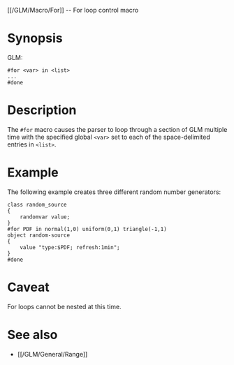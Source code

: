 [[/GLM/Macro/For]] -- For loop control macro

# Synopsis
GLM:
~~~
#for <var> in <list>
...
#done
~~~

# Description

The `#for` macro causes the parser to loop through a section of GLM multiple time with the specified global `<var>` set to each of the space-delimited entries in `<list>`.

# Example

The following example creates three different random number generators:
~~~
class random_source 
{
	randomvar value;
}
#for PDF in normal(1,0) uniform(0,1) triangle(-1,1)
object random-source 
{
	value "type:$PDF; refresh:1min";	
}
#done
~~~

# Caveat

For loops cannot be nested at this time.

# See also
* [[/GLM/General/Range]]
